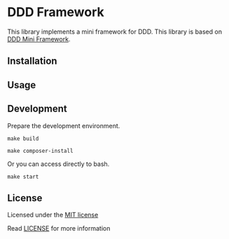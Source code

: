 # DDD Framework

This library implements a mini framework for DDD. This library is based on [DDD Mini Framework](https://github.com/PcComponentes/ddd).

## Installation

## Usage

## Development

Prepare the development environment. 

```shell script
make build
```

```shell script
make composer-install
```

Or you can access directly to bash.
```shell script
make start
```

## License
Licensed under the [MIT license](http://opensource.org/licenses/MIT)

Read [LICENSE](LICENSE) for more information
